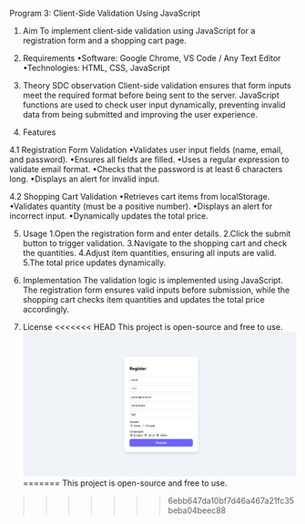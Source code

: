 Program 3: Client-Side Validation Using JavaScript


1. Aim
To implement client-side validation using JavaScript for a registration form and a shopping cart page.

2. Requirements
•Software: Google Chrome, VS Code / Any Text Editor
•Technologies: HTML, CSS, JavaScript

3. Theory
SDC observation
Client-side validation ensures that form inputs meet the required format before being sent to the server. JavaScript functions are used to check user input dynamically, preventing invalid data from being submitted and improving the user experience.

4. Features

4.1 Registration Form Validation
•Validates user input fields (name, email, and password).
•Ensures all fields are filled.
•Uses a regular expression to validate email format.
•Checks that the password is at least 6 characters long.
•Displays an alert for invalid input.

4.2 Shopping Cart Validation
•Retrieves cart items from localStorage.
•Validates quantity (must be a positive number).
•Displays an alert for incorrect input.
•Dynamically updates the total price.

5. Usage
1.Open the registration form and enter details.
2.Click the submit button to trigger validation.
3.Navigate to the shopping cart and check the quantities.
4.Adjust item quantities, ensuring all inputs are valid.
5.The total price updates dynamically.

6. Implementation
The validation logic is implemented using JavaScript. The registration form ensures valid inputs before submission, while the shopping cart checks item quantities and updates the total price accordingly.

7. License
<<<<<<< HEAD
This project is open-source and free to use.
![alt text](image.png)
=======
This project is open-source and free to use.
>>>>>>> 6ebb647da10bf7d46a467a21fc35beba04beec88
